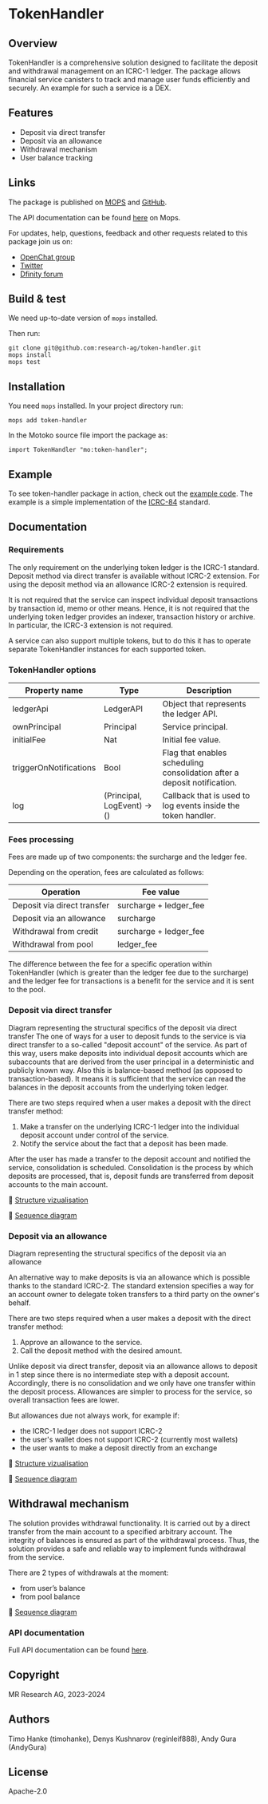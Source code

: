 # TokenHandler


## Overview

TokenHandler is a comprehensive solution designed to facilitate the deposit and withdrawal management on an ICRC-1 ledger. The package allows financial service canisters to track and manage user funds efficiently and securely. An example for such a service is a DEX.

## Features

- Deposit via direct transfer
- Deposit via an allowance
- Withdrawal mechanism
- User balance tracking

## Links

The package is published on [MOPS](https://mops.one/token-handler) and [GitHub](https://github.com/research-ag/token-handler).

The API documentation can be found [here](https://mops.one/token-handler/docs/lib) on Mops.

For updates, help, questions, feedback and other requests related to this package join us on:

- [OpenChat group](https://oc.app/2zyqk-iqaaa-aaaar-anmra-cai)
- [Twitter](https://twitter.com/mr_research_ag)
- [Dfinity forum](https://forum.dfinity.org/)

## Build & test

We need up-to-date version of `mops` installed.

Then run:

```
git clone git@github.com:research-ag/token-handler.git
mops install
mops test
```

## Installation

You need `mops` installed. In your project directory run:

```
mops add token-handler
```

In the Motoko source file import the package as:

```
import TokenHandler "mo:token-handler";
```

## Example

To see token-handler package in action, check out the [example code](https://github.com/research-ag/token-handler/blob/main/example). The example is a simple implementation of the [ICRC-84](https://github.com/research-ag/icrc-84) standard.

## Documentation

### Requirements

The only requirement on the underlying token ledger is the ICRC-1 standard. Deposit method via direct transfer is available without ICRC-2 extension. For using the deposit method via an allowance ICRC-2 extension is required.

It is not required that the service can inspect individual deposit transactions by transaction id, memo or other means. Hence, it is not required that the underlying token ledger provides an indexer, transaction history or archive. In particular, the ICRC-3 extension is not required.

A service can also support multiple tokens, but to do this it has to operate separate TokenHandler instances for each supported token.

### TokenHandler options

| Property name | Type | Description |
| --- | --- | --- |
| ledgerApi | LedgerAPI | Object that represents the ledger API. |
| ownPrincipal | Principal | Service principal. |
| initialFee | Nat | Initial fee value. |
| triggerOnNotifications | Bool | Flag that enables scheduling consolidation after a deposit notification. |
| log | (Principal, LogEvent) -> () | Callback that is used to log events inside the token handler. |

### Fees processing

Fees are made up of two components: the surcharge and the ledger fee.

Depending on the operation, fees are calculated as follows:

| Operation | Fee value |
| --- | --- |
| Deposit via direct transfer | surcharge + ledger_fee |
| Deposit via an allowance | surcharge |
| Withdrawal from credit | surcharge + ledger_fee |
| Withdrawal from pool | ledger_fee |

The difference between the fee for a specific operation within TokenHandler (which is greater than the ledger fee due to the surcharge) and the ledger fee for transactions is a benefit for the service and it is sent to the pool.

### Deposit via direct transfer

Diagram representing the structural specifics of the deposit via direct transfer
The one of ways for a user to deposit funds to the service is via direct transfer to a so-called "deposit account" of the service. As part of this way, users make deposits into individual deposit accounts which are subaccounts that are derived from the user principal in a deterministic and publicly known way. Also this is balance-based method (as opposed to transaction-based). It means it is sufficient that the service can read the balances in the deposit accounts from the underlying token ledger.

There are two steps required when a user makes a deposit with the direct transfer method:

1. Make a transfer on the underlying ICRC-1 ledger into the individual deposit account under control of the service.
2. Notify the service about the fact that a deposit has been made.

After the user has made a transfer to the deposit account and notified the service, consolidation is scheduled. Consolidation is the process by which deposits are processed, that is, deposit funds are transferred from deposit accounts to the main account.

🔗 [Structure vizualisation](https://github.com/research-ag/token-handler/assets/154005444/9e3c81db-2671-44ab-ba10-9c37febdaed9)

🔗 [Sequence diagram](https://github.com/research-ag/token-handler/assets/154005444/6c165fda-ac79-440d-8460-7dfdd114f15f)

### Deposit via an allowance

Diagram representing the structural specifics of the deposit via an allowance

An alternative way to make deposits is via an allowance which is possible thanks to the standard ICRC-2. The standard extension specifies a way for an account owner to delegate token transfers to a third party on the owner's behalf.

There are two steps required when a user makes a deposit with the direct transfer method:

1. Approve an allowance to the service.
2. Call the deposit method with the desired amount.

Unlike deposit via direct transfer, deposit via an allowance allows to deposit in 1 step since there is no intermediate step with a deposit account. Accordingly, there is no consolidation and we only have one transfer within the deposit process. Allowances are simpler to process for the service, so overall transaction fees are lower.

But allowances due not always work, for example if:

- the ICRC-1 ledger does not support ICRC-2
- the user's wallet does not support ICRC-2 (currently most wallets)
- the user wants to make a deposit directly from an exchange

🔗 [Structure vizualisation](https://github.com/research-ag/token-handler/assets/154005444/34ab07eb-6594-4cd5-82c0-e14b9d41bebe)

🔗 [Sequence diagram](https://github.com/research-ag/token-handler/assets/154005444/584600ec-b35d-464d-b731-4d6b0825ec52)

## Withdrawal mechanism

The solution provides withdrawal functionality. It is carried out by a direct transfer from the main account to a specified arbitrary account. The integrity of balances is ensured as part of the withdrawal process. Thus, the solution provides a safe and reliable way to implement funds withdrawal from the service.

There are 2 types of withdrawals at the moment:

- from user’s balance
- from pool balance

🔗 [Sequence diagram](https://github.com/research-ag/token-handler/assets/154005444/b6f3d737-4635-46bf-b667-509cf228cd3a)

### API documentation

Full API documentation can be found [here](https://mops.one/token-handler/docs/lib).

## Copyright

MR Research AG, 2023-2024

## Authors

Timo Hanke (timohanke), Denys Kushnarov (reginleif888), Andy Gura (AndyGura)

## License

Apache-2.0
